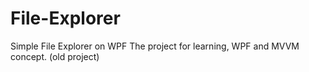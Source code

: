 # File-Explorer
Simple File Explorer on WPF
The project for learning, WPF and MVVM concept. (old project)
